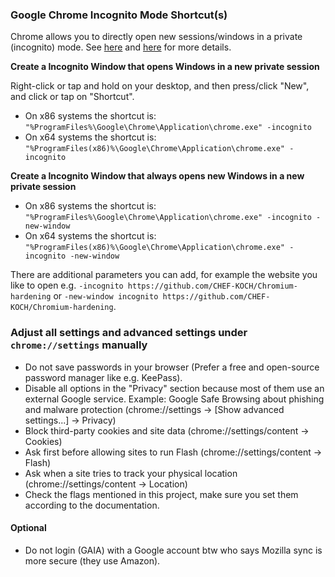 ### Google Chrome Incognito Mode Shortcut(s)

Chrome allows you to directly open new sessions/windows in a private (incognito) mode. See [here](https://support.google.com/chrome/answer/95464) and [here](https://support.google.com/chrome/answer/7440301) for more details.

**Create a Incognito Window that opens Windows in a new private session**

Right-click or tap and hold on your desktop, and then press/click "New", and click or tap on "Shortcut". 

- On x86 systems the shortcut is: `"%ProgramFiles%\Google\Chrome\Application\chrome.exe" -incognito`
- On x64 systems the shortcut is: `"%ProgramFiles(x86)%\Google\Chrome\Application\chrome.exe" -incognito`

**Create a Incognito Window that always opens new Windows in a new private session**

- On x86 systems the shortcut is: `"%ProgramFiles%\Google\Chrome\Application\chrome.exe" -incognito -new-window`
- On x64 systems the shortcut is: `"%ProgramFiles(x86)%\Google\Chrome\Application\chrome.exe" -incognito -new-window`

There are additional parameters you can add, for example the website you like to open e.g. `-incognito https://github.com/CHEF-KOCH/Chromium-hardening` or `-new-window incognito https://github.com/CHEF-KOCH/Chromium-hardening`.


### Adjust all settings and advanced settings under `chrome://settings` manually

* Do not save passwords in your browser (Prefer a free and open-source password manager like e.g. KeePass).
* Disable all options in the "Privacy" section because most of them use an external Google service. Example: Google Safe Browsing about phishing and malware protection (chrome://settings → [Show advanced settings...] → Privacy)
* Block third-party cookies and site data (chrome://settings/content → Cookies)
* Ask first before allowing sites to run Flash (chrome://settings/content → Flash)
* Ask when a site tries to track your physical location (chrome://settings/content → Location)
* Check the flags mentioned in this project, make sure you set them according to the documentation.


#### Optional
* Do not login (GAIA) with a Google account btw who says Mozilla sync is more secure (they use Amazon).
